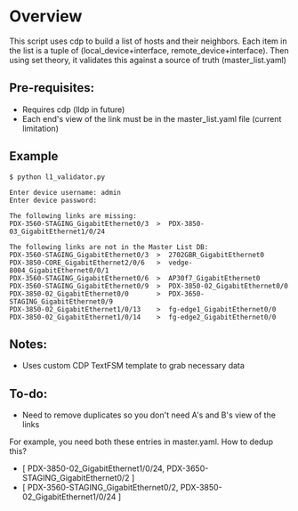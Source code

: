 # Overview
This script uses cdp to build a list of hosts and their neighbors.
Each item in the list is a tuple of (local_device+interface, remote_device+interface).
Then using set theory, it validates this against a source of truth (master_list.yaml)

## Pre-requisites:
- Requires cdp (lldp in future)
- Each end's view of the link must be in the master_list.yaml file (current limitation)

## Example
```
$ python l1_validator.py 

Enter device username: admin
Enter device password: 

The following links are missing: 
PDX-3560-STAGING_GigabitEthernet0/3  >  PDX-3850-03_GigabitEthernet1/0/24    

The following links are not in the Master List DB: 
PDX-3560-STAGING_GigabitEthernet0/3  >  2702GBR_GigabitEthernet0             
PDX-3850-CORE_GigabitEthernet2/0/6   >  vedge-8004_GigabitEthernet0/0/1      
PDX-3560-STAGING_GigabitEthernet0/6  >  AP30f7_GigabitEthernet0              
PDX-3560-STAGING_GigabitEthernet0/9  >  PDX-3850-02_GigabitEthernet0/0       
PDX-3850-02_GigabitEthernet0/0       >  PDX-3650-STAGING_GigabitEthernet0/9  
PDX-3850-02_GigabitEthernet1/0/13    >  fg-edge1_GigabitEthernet0/0          
PDX-3850-02_GigabitEthernet1/0/14    >  fg-edge2_GigabitEthernet0/0   
```

## Notes:
- Uses custom CDP TextFSM template to grab necessary data

## To-do:
- Need to remove duplicates so you don't need A's and B's view of the links

For example, you need both these entries in master.yaml. How to dedup this?

 - [ PDX-3850-02_GigabitEthernet1/0/24, PDX-3650-STAGING_GigabitEthernet0/2 ]
 - [ PDX-3560-STAGING_GigabitEthernet0/2, PDX-3850-02_GigabitEthernet1/0/24 ]

